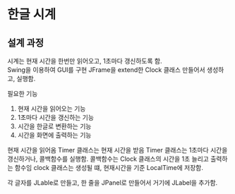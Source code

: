 # 한글 시계
## 설계 과정
시계는 현재 시간을 한번만 읽어오고, 1초마다 갱신하도록 함.  
Swing을 이용하여 GUI를 구현
JFrame을 extend한 Clock 클래스 만들어서 생성하고, 실행함.

필요한 기능  
1. 현재 시간을 읽어오는 기능
2. 1초마다 시간을 갱신하는 기능
3. 시간을 한글로 변환하는 기능
4. 시간을 화면에 출력하는 기능

현재 시간을 읽어옴
Timer 클래스는 현재 시간을 받음
Timer 클래스는 1초마다 시간을 갱신하거나, 콜백함수를 실행함.
콜백함수는 Clock 클래스의 시간을 1초 늘리고 출력하는 함수임
clock 클래스는 생성될 떄, 현재시간을 기준 LocalTime에 저장함.

각 글자를 JLable로 만들고, 한 줄을 JPanel로 만들어서 거기에 JLabel을 추가함.
